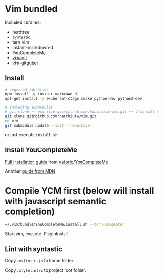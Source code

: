 # Vim bundled

Included libraries:
* nerdtree
* syntastic
* tern_vim
* instant-markdown-d
* YouCompleteMe
* [vimagit](https://github.com/jreybert/vimagit)
* [vim-gitgutter](https://github.com/airblade/vim-gitgutter)

## Install

```sh
# required libraries
npm install -g instant-markdown-d
apt-get install -y exuberant-ctags cmake python-dev python3-dev

# including submodules
# git clone --recursive git@github.com:hanchiutw/vim.git => this will clone ALL submodules!
git clone git@github.com:hanchiutw/vim.git
cd vim
git submodule update --init --recursive
```

or just execute `install.sh`

## Install YouCompleteMe
[Full installation guide](https://github.com/Valloric/YouCompleteMe#full-installation-guide) from [valloric/YouCompleteMe](https://github.com/Valloric/YouCompleteMe)

Another [guide from MDN](https://developer.mozilla.org/en-US/docs/Mozilla/Developer_guide/YouCompleteMe)

# Compile YCM first (below will install with javascript semantic completion)
```sh
~/.vim/bundle/YouCompleteMe/install.sh --tern-completer
```

Start vim, execute :PluginInstall

## Lint with syntastic
Copy `.eslintrc.js` to home folder.

Copy `.stylelintrc` to project root folder.
